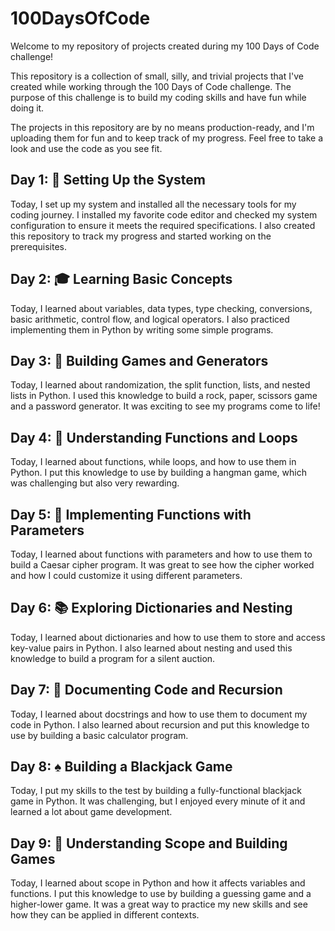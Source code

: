 # 100DaysOfCode

Welcome to my repository of projects created during my 100 Days of Code challenge!

This repository is a collection of small, silly, and trivial projects that I've created while working through the 100 Days of Code challenge. The purpose of this challenge is to build my coding skills and have fun while doing it.

The projects in this repository are by no means production-ready, and I'm uploading them for fun and to keep track of my progress. Feel free to take a look and use the code as you see fit.

## Day 1: 🚀 Setting Up the System
Today, I set up my system and installed all the necessary tools for my coding journey. I installed my favorite code editor and checked my system configuration to ensure it meets the required specifications. I also created this repository to track my progress and started working on the prerequisites.

## Day 2: 🎓 Learning Basic Concepts
Today, I learned about variables, data types, type checking, conversions, basic arithmetic, control flow, and logical operators. I also practiced implementing them in Python by writing some simple programs.

## Day 3: 🎲 Building Games and Generators
Today, I learned about randomization, the split function, lists, and nested lists in Python. I used this knowledge to build a rock, paper, scissors game and a password generator. It was exciting to see my programs come to life!

## Day 4: 📝 Understanding Functions and Loops
Today, I learned about functions, while loops, and how to use them in Python. I put this knowledge to use by building a hangman game, which was challenging but also very rewarding.

## Day 5: 🔑 Implementing Functions with Parameters
Today, I learned about functions with parameters and how to use them to build a Caesar cipher program. It was great to see how the cipher worked and how I could customize it using different parameters.

## Day 6: 📚 Exploring Dictionaries and Nesting
Today, I learned about dictionaries and how to use them to store and access key-value pairs in Python. I also learned about nesting and used this knowledge to build a program for a silent auction.

## Day 7: 📝 Documenting Code and Recursion
Today, I learned about docstrings and how to use them to document my code in Python. I also learned about recursion and put this knowledge to use by building a basic calculator program.

## Day 8: ♠️ Building a Blackjack Game
Today, I put my skills to the test by building a fully-functional blackjack game in Python. It was challenging, but I enjoyed every minute of it and learned a lot about game development.

## Day 9: 🎯 Understanding Scope and Building Games
Today, I learned about scope in Python and how it affects variables and functions. I put this knowledge to use by building a guessing game and a higher-lower game. It was a great way to practice my new skills and see how they can be applied in different contexts.
